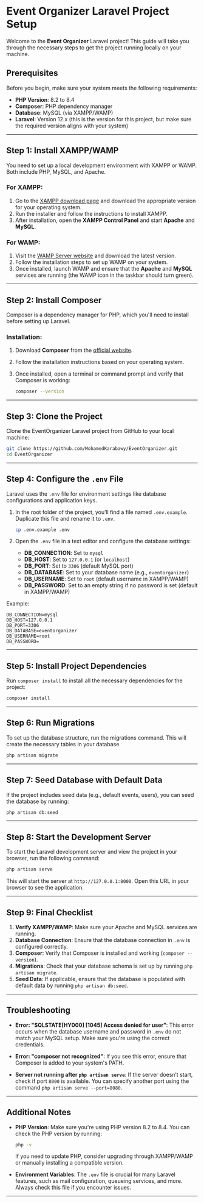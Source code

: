 # Event Organizer Laravel Project Setup

Welcome to the **Event Organizer** Laravel project! This guide will take you through the necessary steps to get the project running locally on your machine.

## Prerequisites

Before you begin, make sure your system meets the following requirements:

- **PHP Version**: 8.2 to 8.4
- **Composer**: PHP dependency manager
- **Database**: MySQL (via XAMPP/WAMP)
- **Laravel**: Version 12.x (this is the version for this project, but make sure the required version aligns with your system)

---

## Step 1: Install XAMPP/WAMP

You need to set up a local development environment with XAMPP or WAMP. Both include PHP, MySQL, and Apache.

### For XAMPP:

1. Go to the [XAMPP download page](https://www.apachefriends.org/index.html) and download the appropriate version for your operating system.
2. Run the installer and follow the instructions to install XAMPP.
3. After installation, open the **XAMPP Control Panel** and start **Apache** and **MySQL**.

### For WAMP:

1. Visit the [WAMP Server website](https://www.wampserver.com/en/) and download the latest version.
2. Follow the installation steps to set up WAMP on your system.
3. Once installed, launch WAMP and ensure that the **Apache** and **MySQL** services are running (the WAMP icon in the taskbar should turn green).

---

## Step 2: Install Composer

Composer is a dependency manager for PHP, which you'll need to install before setting up Laravel.

### Installation:

1. Download **Composer** from the [official website](https://getcomposer.org/download/).
2. Follow the installation instructions based on your operating system.
3. Once installed, open a terminal or command prompt and verify that Composer is working:

   ```bash
   composer --version
   ```

---

## Step 3: Clone the Project

Clone the EventOrganizer Laravel project from GitHub to your local machine:

```bash
git clone https://github.com/MohamedKarabawy/EventOrganizer.git
cd EventOrganizer
```

---

## Step 4: Configure the `.env` File

Laravel uses the `.env` file for environment settings like database configurations and application keys. 

1. In the root folder of the project, you’ll find a file named `.env.example`. Duplicate this file and rename it to `.env`.

   ```bash
   cp .env.example .env
   ```

2. Open the `.env` file in a text editor and configure the database settings:

   - **DB_CONNECTION**: Set to `mysql`
   - **DB_HOST**: Set to `127.0.0.1` (or `localhost`)
   - **DB_PORT**: Set to `3306` (default MySQL port)
   - **DB_DATABASE**: Set to your database name (e.g., `eventorganizer`)
   - **DB_USERNAME**: Set to `root` (default username in XAMPP/WAMP)
   - **DB_PASSWORD**: Set to an empty string if no password is set (default in XAMPP/WAMP)

Example:

```env
DB_CONNECTION=mysql
DB_HOST=127.0.0.1
DB_PORT=3306
DB_DATABASE=eventorganizer
DB_USERNAME=root
DB_PASSWORD=
```

---

## Step 5: Install Project Dependencies

Run `composer install` to install all the necessary dependencies for the project:

```bash
composer install
```

---

## Step 6: Run Migrations

To set up the database structure, run the migrations command. This will create the necessary tables in your database.

```bash
php artisan migrate
```

---

## Step 7: Seed Database with Default Data

If the project includes seed data (e.g., default events, users), you can seed the database by running:

```bash
php artisan db:seed
```

---

## Step 8: Start the Development Server

To start the Laravel development server and view the project in your browser, run the following command:

```bash
php artisan serve
```

This will start the server at `http://127.0.0.1:8000`. Open this URL in your browser to see the application.

---

## Step 9: Final Checklist

1. **Verify XAMPP/WAMP**: Make sure your Apache and MySQL services are running.
2. **Database Connection**: Ensure that the database connection in `.env` is configured correctly.
3. **Composer**: Verify that Composer is installed and working (`composer --version`).
4. **Migrations**: Check that your database schema is set up by running `php artisan migrate`.
5. **Seed Data**: If applicable, ensure that the database is populated with default data by running `php artisan db:seed`.

---

## Troubleshooting

- **Error: "SQLSTATE[HY000] [1045] Access denied for user"**: This error occurs when the database username and password in `.env` do not match your MySQL setup. Make sure you're using the correct credentials.
  
- **Error: "composer not recognized"**: If you see this error, ensure that Composer is added to your system's PATH.

- **Server not running after `php artisan serve`**: If the server doesn’t start, check if port `8000` is available. You can specify another port using the command `php artisan serve --port=8080`.

---

## Additional Notes

- **PHP Version**: Make sure you're using PHP version 8.2 to 8.4. You can check the PHP version by running:

   ```bash
   php -v
   ```

   If you need to update PHP, consider upgrading through XAMPP/WAMP or manually installing a compatible version.

- **Environment Variables**: The `.env` file is crucial for many Laravel features, such as mail configuration, queueing services, and more. Always check this file if you encounter issues.

---
